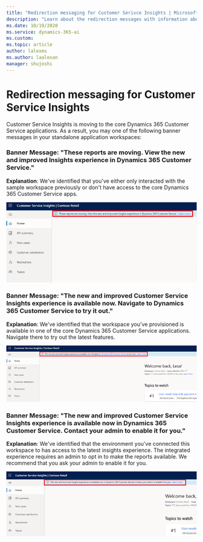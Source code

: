 ```yaml
---
title: "Redirection messaging for Customer Serivce Insights | MicrosoftDocs"
description: "Learn about the redirection messages with information about how to access the newest features of the embedded insights experience."
ms.date: 10/19/2020
ms.service: dynamics-365-ai
ms.custom: 
ms.topic: article
author: lalexms
ms.author: laalexan
manager: shujoshi 
---
```


# Redirection messaging for Customer Service Insights

Customer Service Insights is moving to the core Dynamics 365 Customer Service applications. As a result, you may one of the following banner messages in your standalone application workspaces:

### Banner Message: "These reports are moving. View the new and improved Insights experience in Dynamics 365 Customer Service."

**Explanation**: We've identified that you've either only interacted with the sample workspace previously or don't have access to the core Dynamics 365 Customer Service apps.

![Redirection to Insights in Dynamics 365 Customer Service](media/redirect-mssg-1.png "Redirection message for Insights in Dynamics 365 Customer Service")

### Banner Message: "The new and improved Customer Service Insights experience is available now. Navigate to Dynamics 365 Customer Service to try it out."

**Explanation**: We've identified that the workspace you've provisioned is available in one of the core Dynamics 365 Customer Service applications. Navigate there to try out the latest features.

![Redirection to new Insights experience](media/redirect-mssg-2.png "Redirection message for new Insights experience")

### Banner Message: "The new and improved Customer Service Insights experience is available now in Dynamics 365 Customer Service. Contact your admin to enable it for you."

**Explanation**: We've identified that the environment you've connected this workspace to has access to the latest insights experience. The integrated experience requires an admin to opt in to make the reports available. We recommend that you ask your admin to enable it for you.

![Redirection to admin opt-in for Insights](media/redirect-mssg-3.png "Redirection message for admin opt-in to Insights in Dynamics 365 Customer Service")


